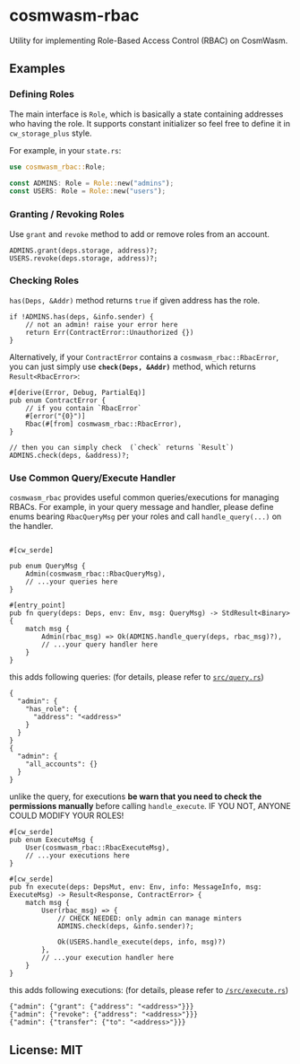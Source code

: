 # cosmwasm-rbac

Utility for implementing Role-Based Access Control (RBAC) on CosmWasm.

## Examples

### Defining Roles

The main interface is `Role`, which is basically a state containing addresses who having the role.
It supports constant initializer so feel free to define it in `cw_storage_plus` style.

For example, in your `state.rs`:

```rust
use cosmwasm_rbac::Role;

const ADMINS: Role = Role::new("admins");
const USERS: Role = Role::new("users");
```

### Granting / Revoking Roles

Use `grant` and `revoke` method to add or remove roles from an account.

```
ADMINS.grant(deps.storage, address)?;
USERS.revoke(deps.storage, address)?;
```

### Checking Roles

`has(Deps, &Addr)` method returns `true` if given address has the role.

```
if !ADMINS.has(deps, &info.sender) {
    // not an admin! raise your error here
    return Err(ContractError::Unauthorized {})
}
```

Alternatively, if your `ContractError` contains a `cosmwasm_rbac::RbacError`, you can just simply use **`check(Deps, &Addr)`** method, which returns `Result<RbacError>`:

```
#[derive(Error, Debug, PartialEq)]
pub enum ContractError {
    // if you contain `RbacError`
    #[error("{0}")]
    Rbac(#[from] cosmwasm_rbac::RbacError),
}

// then you can simply check  (`check` returns `Result`)
ADMINS.check(deps, &address)?;
```

### Use Common Query/Execute Handler

`cosmwasm_rbac` provides useful common queries/executions for managing RBACs. For example, in your query message and handler, please define enums bearing `RbacQueryMsg` per your roles and call `handle_query(...)` on the handler.

```

#[cw_serde]

pub enum QueryMsg {
    Admin(cosmwasm_rbac::RbacQueryMsg),
    // ...your queries here
}

#[entry_point]
pub fn query(deps: Deps, env: Env, msg: QueryMsg) -> StdResult<Binary> {
    match msg {
        Admin(rbac_msg) => Ok(ADMINS.handle_query(deps, rbac_msg)?),
        // ...your query handler here
    }
}
```

this adds following queries: (for details, please refer to [`src/query.rs`](./src/query.rs))

```
{
  "admin": {
    "has_role": {
      "address": "<address>"
    }
  }
}
{
  "admin": {
    "all_accounts": {}
  }
}
```

unlike the query, for executions **be warn that you need to check the permissions manually** before calling `handle_execute`. IF YOU NOT, ANYONE COULD MODIFY YOUR ROLES!

```
#[cw_serde]
pub enum ExecuteMsg {
    User(cosmwasm_rbac::RbacExecuteMsg),
    // ...your executions here
}

#[cw_serde]
pub fn execute(deps: DepsMut, env: Env, info: MessageInfo, msg: ExecuteMsg) -> Result<Response, ContractError> {
    match msg {
        User(rbac_msg) => {
            // CHECK NEEDED: only admin can manage minters
            ADMINS.check(deps, &info.sender)?;

            Ok(USERS.handle_execute(deps, info, msg)?)
        },
        // ...your execution handler here
    }
}
```

this adds following executions: (for details, please refer to [`/src/execute.rs`](/src/execute.rs))

```
{"admin": {"grant": {"address": "<address>"}}}
{"admin": {"revoke": {"address": "<address>"}}}
{"admin": {"transfer": {"to": "<address>"}}}
```


## License: MIT
